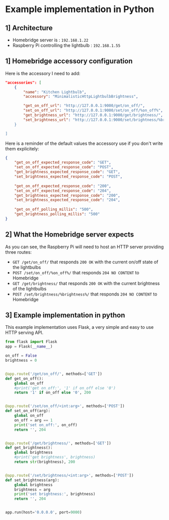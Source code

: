 # Example implementation in Python

## 1] Architecture

- Homebridge server is : `192.168.1.22`
- Raspberry Pi controlling the lightbulb : `192.168.1.55`

## 1] Homebridge accessory configuration

Here is the accessory I need to add:

``` json
"accessories": [
    {
        "name": "Kitchen Lightbulb",
        "accessory": "MinimalisticHttpLightbulbBrightness",

        "get_on_off_url": "http://127.0.0.1:9000/get/on_off/",
        "set_on_off_url": "http://127.0.0.1:9000/set/on_off/%on_off%",
        "get_brightness_url": "http://127.0.0.1:9000/get/brightness/",
        "set_brightness_url": "http://127.0.0.1:9000/set/brightness/%brightness%
    }

]
```

Here is a reminder of the default values the accessory use if you don't write them explicitely:
```json
{
    "get_on_off_expected_response_code": "GET",
    "set_on_off_expected_response_code": "POST",
    "get_brightness_expected_response_code": "GET",
    "set_brightness_expected_response_code": "POST",
    
    "get_on_off_expected_response_code": "200",
    "set_on_off_expected_response_code": "204",
    "get_brightness_expected_response_code": "200",
    "set_brightness_expected_response_code": "204",
    
    "get_on_off_polling_millis": "500",
    "get_brightness_polling_millis": "500"
}
```

## 2] What the Homebridge server expects

As you can see, the Raspberry Pi will need to host an HTTP server providing three routes:
- `GET /get/on_off/` that responds `200 OK` with the current on/off state of the lightbulbs
- `POST /set/on_off/%on_off%/` that responds `204 NO CONTENT` to Homebridge
- `GET /get/brightness/` that responds `200 OK` with the current brightness of the lightbulbs
- `POST /set/brightness/%brightness%/` that responds `204 NO CONTENT` to Homebridge

## 3] Example implementation in python

This example implementation uses Flask, a very simple and easy to use HTTP serving API. 

```python
from flask import Flask
app = Flask(__name__)

on_off = False
brightness = 0


@app.route('/get/on_off/', methods=['GET'])
def get_on_off():
    global on_off
    #print('get on_off:', '1' if on_off else '0')
    return '1' if on_off else '0', 200


@app.route('/set/on_off/<int:arg>', methods=['POST'])
def set_on_off(arg):
    global on_off
    on_off = arg == 1
    print('set on_off:', on_off)
    return '', 204


@app.route('/get/brightness/', methods=['GET'])
def get_brightness():
    global brightness
    #print('get brightness', brightness)
    return str(brightness), 200


@app.route('/set/brightness/<int:arg>', methods=['POST'])
def set_brightness(arg):
    global brightness
    brightness = arg
    print('set brightness:', brightness)
    return '', 204


app.run(host='0.0.0.0', port=9000)
```

